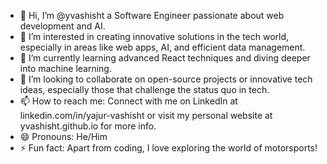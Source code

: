 - 👋 Hi, I’m @yvashisht a Software Engineer passionate about web development and AI.
- 👀 I’m interested in creating innovative solutions in the tech world, especially in areas like web apps, AI, and efficient data management.
- 🌱 I’m currently learning advanced React techniques and diving deeper into machine learning.
- 💞️ I’m looking to collaborate on open-source projects or innovative tech ideas, especially those that challenge the status quo in tech.
- 📫 How to reach me: Connect with me on LinkedIn at linkedin.com/in/yajur-vashisht or visit my personal website at yvashisht.github.io for more info.
- 😄 Pronouns: He/Him
- ⚡ Fun fact: Apart from coding, I love exploring the world of motorsports!

<!---
yvashisht/yvashisht is a ✨ special ✨ repository because its `README.md` (this file) appears on your GitHub profile.
You can click the Preview link to take a look at your changes.
--->
